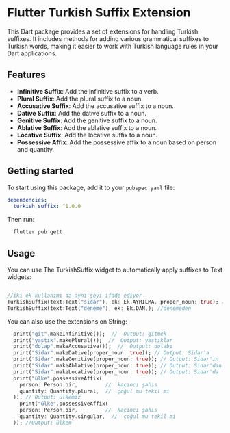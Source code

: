 # Flutter Turkish Suffix Extension

This Dart package provides a set of extensions for handling Turkish suffixes. It includes methods for adding various grammatical suffixes to Turkish words, making it easier to work with Turkish language rules in your Dart applications.

## Features
- **Infinitive Suffix**: Add the infinitive suffix to a verb.
- **Plural Suffix**: Add the plural suffix to a noun.
- **Accusative Suffix**: Add the accusative suffix to a noun.
- **Dative Suffix**: Add the dative suffix to a noun.
- **Genitive Suffix**: Add the genitive suffix to a noun.
- **Ablative Suffix**: Add the ablative suffix to a noun.
- **Locative Suffix**: Add the locative suffix to a noun.
- **Possessive Affix**: Add the possessive affix to a noun based on person and quantity.

## Getting started

To start using this package, add it to your `pubspec.yaml` file:

```yaml
dependencies:
  turkish_suffix: ^1.0.0
```

Then run:
```bash
  flutter pub gett
```

## Usage

You can use The TurkishSuffix widget to automatically apply suffixes to Text widgets:
```dart

//iki ek kullanımı da aynı şeyi ifade ediyor
TurkishSuffix(text:Text("sidar"), ek: Ek.AYRILMA, proper_noun: true); //sidar'dan
TurkishSuffix(text:Text("deneme"), ek: Ek.DAN,); //denemeden

```

You can also use the extensions on String:
```dart
  print("git".makeInfinitive());  //  Output: gitmek
  print("yastık".makePlural());  //  Output: yastıklar
  print("dolap".makeAccusative());  //  Output: dolabı
  print("Sidar".makeDative(proper_noun: true)); // Output: Sidar'a
  print("Sidar".makeGenitive(proper_noun: true)); // Output: Sidar'ın
  print("Sidar".makeAblative(proper_noun: true)); // Output: Sidar'dan
  print("Sidar".makeLocative(proper_noun: true)); // Output: Sidar'da
  print("ülke".possessiveAffix(
    person: Person.bir,         //  kaçıncı şahıs
    quantity: Quantity.plural,  //  çoğul mu tekil mi
  )); // Output: ülkemiz
    print("ülke".possessiveAffix(
    person: Person.bir,         //  kaçıncı şahıs
    quantity: Quantity.singular,  //  çoğul mu tekil mi
  )); //Output: ülkem

```

